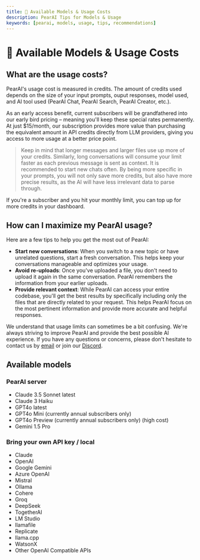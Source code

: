 ```yaml
---
title: 🚀 Available Models & Usage Costs
description: PearAI Tips for Models & Usage
keywords: [pearai, models, usage, tips, recommendations]
---
```


# 🚀 Available Models & Usage Costs

## What are the usage costs?

PearAI's usage cost is measured in credits. The amount of credits used depends on the size of your input prompts, ouput responses, model used, and AI tool used (PearAI Chat, PearAI Search, PearAI Creator, etc.).

As an early access benefit, current subscribers will be grandfathered into our early bird pricing – meaning you'll keep these special rates permanently. At just $15/month, our subscription provides more value than purchasing the equivalent amount in API credits directly from LLM providers, giving you access to more usage at a better price point.

> Keep in mind that longer messages and larger files use up more of your credits. Similarly, long conversations will consume your limit faster as each previous message is sent as context. It is recommended to start new chats often. By being more specific in your prompts, you will not only save more credits, but also have more precise results, as the AI will have less irrelevant data to parse through.

If you're a subscriber and you hit your monthly limit, you can top up for more credits in your dashboard.

## How can I maximize my PearAI usage?

Here are a few tips to help you get the most out of PearAI:

- **Start new conversations**: When you switch to a new topic or have unrelated questions, start a fresh conversation. This helps keep your conversations manageable and optimizes your usage.
- **Avoid re-uploads**: Once you've uploaded a file, you don't need to upload it again in the same conversation. PearAI remembers the information from your earlier uploads.
- **Provide relevant context**: While PearAI can access your entire codebase, you'll get the best results by specifically including only the files that are directly related to your request. This helps PearAI focus on the most pertinent information and provide more accurate and helpful responses.

We understand that usage limits can sometimes be a bit confusing. We're always striving to improve PearAI and provide the best possible AI experience. If you have any questions or concerns, please don't hesitate to contact us by [email](mailto:pear@trypear.ai) or join our [Discord](https://discord.gg/7QMraJUsQt).

## Available models
### PearAI server
- Claude 3.5 Sonnet latest
- Claude 3 Haiku
- GPT4o latest
- GPT4o Mini (currently annual subscribers only)
- GPT4o Preview (currently annual subscribers only) (high cost)
- Gemini 1.5 Pro

### Bring your own API key / local
- Claude
- OpenAI
- Google Gemini
- Azure OpenAI
- Mistral
- Ollama
- Cohere
- Groq
- DeepSeek
- TogetherAI
- LM Studio
- llamafile
- Replicate
- llama.cpp
- WatsonX
- Other OpenAI Compatible APIs
